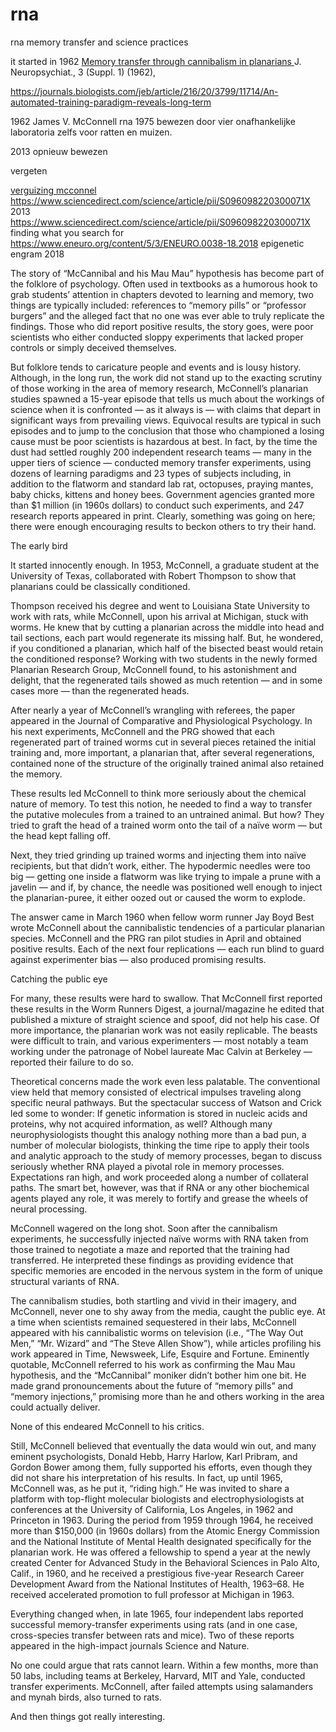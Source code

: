 # rna
rna memory transfer and science practices

it started in 1962
[Memory transfer through cannibalism in planarians
](https://scholar.google.com/scholar_lookup?title=Memory%20transfer%20through%20cannibalism%20in%20planarians&publication_year=1962&author=J.V.%20McConnell)
J. Neuropsychiat., 3 (Suppl. 1) (1962),

https://journals.biologists.com/jeb/article/216/20/3799/11714/An-automated-training-paradigm-reveals-long-term

1962 James V. McConnell  rna
1975 bewezen door vier onafhankelijke laboratoria zelfs voor ratten en muizen.

2013 opnieuw bewezen

vergeten

[verguizing mcconnel](https://www.apa.org/monitor/2010/06/memory-transfer) 
https://www.sciencedirect.com/science/article/pii/S096098220300071X 2013
https://www.sciencedirect.com/science/article/pii/S096098220300071X finding what you search for
https://www.eneuro.org/content/5/3/ENEURO.0038-18.2018
epigenetic engram 2018

The story of “McCannibal and his Mau Mau” hypothesis has become part of the folklore of psychology. Often used in textbooks as a humorous hook to grab students’ attention in chapters devoted to learning and memory, two things are typically included: references to “memory pills” or “professor burgers” and the alleged fact that no one was ever able to truly replicate the findings. Those who did report positive results, the story goes, were poor scientists who either conducted sloppy experiments that lacked proper controls or simply deceived themselves.

But folklore tends to caricature people and events and is lousy history. Although, in the long run, the work did not stand up to the exacting scrutiny of those working in the area of memory research, McConnell’s planarian studies spawned a 15-year episode that tells us much about the workings of science when it is confronted — as it always is — with claims that depart in significant ways from prevailing views. Equivocal results are typical in such episodes and to jump to the conclusion that those who championed a losing cause must be poor scientists is hazardous at best. In fact, by the time the dust had settled roughly 200 independent research teams — many in the upper tiers of science — conducted memory transfer experiments, using dozens of learning paradigms and 23 types of subjects including, in addition to the flatworm and standard lab rat, octopuses, praying mantes, baby chicks, kittens and honey bees. Government agencies granted more than $1 million (in 1960s dollars) to conduct such experiments, and 247 research reports appeared in print. Clearly, something was going on here; there were enough encouraging results to beckon others to try their hand.

The early bird

It started innocently enough. In 1953, McConnell, a graduate student at the University of Texas, collaborated with Robert Thompson to show that planarians could be classically conditioned.

Thompson received his degree and went to Louisiana State University to work with rats, while McConnell, upon his arrival at Michigan, stuck with worms. He knew that by cutting a planarian across the middle into head and tail sections, each part would regenerate its missing half. But, he wondered, if you conditioned a planarian, which half of the bisected beast would retain the conditioned response? Working with two students in the newly formed Planarian Research Group, McConnell found, to his astonishment and delight, that the regenerated tails showed as much retention — and in some cases more — than the regenerated heads.

After nearly a year of McConnell’s wrangling with referees, the paper appeared in the Journal of Comparative and Physiological Psychology. In his next experiments, McConnell and the PRG showed that each regenerated part of trained worms cut in several pieces retained the initial training and, more important, a planarian that, after several regenerations, contained none of the structure of the originally trained animal also retained the memory.

These results led McConnell to think more seriously about the chemical nature of memory. To test this notion, he needed to find a way to transfer the putative molecules from a trained to an untrained animal. But how? They tried to graft the head of a trained worm onto the tail of a naïve worm — but the head kept falling off.

Next, they tried grinding up trained worms and injecting them into naïve recipients, but that didn’t work, either. The hypodermic needles were too big — getting one inside a flatworm was like trying to impale a prune with a javelin — and if, by chance, the needle was positioned well enough to inject the planarian-puree, it either oozed out or caused the worm to explode.

The answer came in March 1960 when fellow worm runner Jay Boyd Best wrote McConnell about the cannibalistic tendencies of a particular planarian species. McConnell and the PRG ran pilot studies in April and obtained positive results. Each of the next four replications — each run blind to guard against experimenter bias — also produced promising results.

Catching the public eye

For many, these results were hard to swallow. That McConnell first reported these results in the Worm Runners Digest, a journal/magazine he edited that published a mixture of straight science and spoof, did not help his case. Of more importance, the planarian work was not easily replicable. The beasts were difficult to train, and various experimenters — most notably a team working under the patronage of Nobel laureate Mac Calvin at Berkeley — reported their failure to do so.

Theoretical concerns made the work even less palatable. The conventional view held that memory consisted of electrical impulses traveling along specific neural pathways. But the spectacular success of Watson and Crick led some to wonder: If genetic information is stored in nucleic acids and proteins, why not acquired information, as well? Although many neurophysiologists thought this analogy nothing more than a bad pun, a number of molecular biologists, thinking the time ripe to apply their tools and analytic approach to the study of memory processes, began to discuss seriously whether RNA played a pivotal role in memory processes. Expectations ran high, and work proceeded along a number of collateral paths. The smart bet, however, was that if RNA or any other biochemical agents played any role, it was merely to fortify and grease the wheels of neural processing.

McConnell wagered on the long shot. Soon after the cannibalism experiments, he successfully injected naïve worms with RNA taken from those trained to negotiate a maze and reported that the training had transferred. He interpreted these findings as providing evidence that specific memories are encoded in the nervous system in the form of unique structural variants of RNA.

The cannibalism studies, both startling and vivid in their imagery, and McConnell, never one to shy away from the media, caught the public eye. At a time when scientists remained sequestered in their labs, McConnell appeared with his cannibalistic worms on television (i.e., “The Way Out Men,” “Mr. Wizard” and “The Steve Allen Show”), while articles profiling his work appeared in Time, Newsweek, Life, Esquire and Fortune. Eminently quotable, McConnell referred to his work as confirming the Mau Mau hypothesis, and the “McCannibal” moniker didn’t bother him one bit. He made grand pronouncements about the future of “memory pills” and “memory injections,” promising more than he and others working in the area could actually deliver.

None of this endeared McConnell to his critics.

Still, McConnell believed that eventually the data would win out, and many eminent psychologists, Donald Hebb, Harry Harlow, Karl Pribram, and Gordon Bower among them, fully supported his efforts, even though they did not share his interpretation of his results. In fact, up until 1965, McConnell was, as he put it, “riding high.” He was invited to share a platform with top-flight molecular biologists and electrophysiologists at conferences at the University of California, Los Angeles, in 1962 and Princeton in 1963. During the period from 1959 through 1964, he received more than $150,000 (in 1960s dollars) from the Atomic Energy Commission and the National Institute of Mental Health designated specifically for the planarian work. He was offered a fellowship to spend a year at the newly created Center for Advanced Study in the Behavioral Sciences in Palo Alto, Calif., in 1960, and he received a prestigious five-year Research Career Development Award from the National Institutes of Health, 1963–68. He received accelerated promotion to full professor at Michigan in 1963.

Everything changed when, in late 1965, four independent labs reported successful memory-transfer experiments using rats (and in one case, cross-species transfer between rats and mice). Two of these reports appeared in the high-impact journals Science and Nature.

No one could argue that rats cannot learn. Within a few months, more than 50 labs, including teams at Berkeley, Harvard, MIT and Yale, conducted transfer experiments. McConnell, after failed attempts using salamanders and mynah birds, also turned to rats.

And then things got really interesting.









